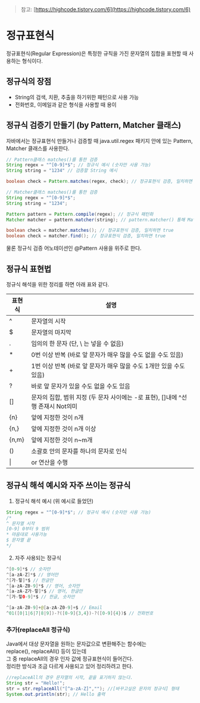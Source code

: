 >참고: [https://highcode.tistory.com/6](https://highcode.tistory.com/6)
# 정규표현식 

정규표현식(Regular Expression)은 특정한 규칙을 가진 문자열의 집합을 표현할 때 사용하는 형식이다. <br>

## 정규식의 장점

+ String의 검색, 치환, 추출을 하기위한 패턴으로 사용 가능
+ 전화번호, 이메일과 같은 형식을 사용할 때 용이

## 정규식 검증기 만들기 (by Pattern, Matcher 클래스)

자바에서는 정규표현식 만들거나 검증할 때 java.util.regex 패키지 안에 있는 Pattern, Matcher 클래스를 사용한다.

```java
// Pattern클래스 matches()를 통한 검증
String regex = "^[0-9]*$"; // 정규식 예시 (숫자만 사용 가능)
String string = "1234" // 검증할 String 예시

boolean check = Pattern.matches(regex, check); // 정규표현식 검증, 일치하면 true

// Matcher클래스 matches()를 통한 검증
String regex = "^[0-9]*$"; 
String string = "1234";

Pattern pattern = Pattern.compile(regex); // 정규식 패턴화
Matcher matcher = pattern.matcher(string); // pattern.matcher() 통해 Matcher 객체를 받음

boolean check = matcher.matches(); // 정규표현식 검증, 일치하면 true
boolean check = matcher.find(); // 정규표현식 검증, 일치하면 true
```

물론 정규식 검증 어노테이션인 @Pattern 사용을 위주로 한다.

## 정규식 표현법

정규식 해석을 위한 정리를 하면 아래 표와 같다.

<table>
  <thead>
    <tr>
      <th>표현식</th>
      <th>설명</th>
    </tr>
  </thead>
  <tbody>
    <tr>
      <td>^</td>
      <td>문자열의 시작</td>
    </tr>
    <tr>
      <td>$</td>
      <td>문자열의 마지막</td>
    </tr>
    <tr>
      <td>.</td>
      <td>임의의 한 문자 (단, \ 는 넣을 수 없음)</td>
    </tr>
    <tr>
      <td>*</td>
      <td>0번 이상 반복 (바로 앞 문자가 매우 많을 수도 없을 수도 있음)</td>
    </tr>
    <tr>
      <td>+</td>
      <td>1번 이상 반복 (바로 앞 문자가 매우 많을 수도 1개만 있을 수도 있음)</td>
    </tr>
    <tr>
      <td>?</td>
      <td>바로 앞 문자가 있을 수도 없을 수도 있음</td>
    </tr>
    <tr>
      <td>[]</td>
      <td>문자의 집합, 범위 지정 (두 문자 사이에는 -로 표현), []내에 ^선행 존재시 Not의미</td>
    </tr>
    <tr>
      <td>{n}</td>
      <td>앞에 지정한 것이 n개</td>
    </tr>
    <tr>
      <td>{n,}</td>
      <td>앞에 지정한 것이 n개 이상</td>
    </tr>
    <tr>
      <td>{n,m}</td>
      <td>앞에 지정한 것이 n~m개</td>
    </tr>
    <tr>
      <td>()</td>
      <td>소괄호 안의 문자를 하나의 문자로 인식</td>
    </tr>
    <tr>
      <td>|</td>
      <td>or 연산을 수행</td>
    </tr>
  </tbody>
</table>

## 정규식 해석 예시와 자주 쓰이는 정규식

1. 정규식 해석 예시 (위 예시로 들었던)

```java
String regex = "^[0-9]*$"; // 정규식 예시 (숫자만 사용 가능)
/*
^ 문자열 시작
[0-9] 0부터 9 범위
* 마음대로 사용가능
$ 문자열 끝
*/
```

2. 자주 사용되는 정규식

```java
^[0-9]*$ // 숫자만
^[a-zA-Z]*$ // 영어만
^[가-힣]*$ // 한글만
^[a-zA-Z0-9]*$ // 영어, 숫자만
^[a-zA-Z가-힣]*$ // 영어, 한글만
^[가-힣0-9]*$ // 한글, 숫자만

^[a-zA-Z0-9]+@[a-zA-Z0-9]+$ // Email
^01([0|1|6|7|8|9])-?([0-9]{3,4})-?([0-9]{4})$ // 전화번호
```

### 추가(replaceAll 정규식)

Java에서 대상 문자열을 원하는 문자값으로 변환해주는 함수에는 <br>
replace(), replaceAll() 등이 있는데 <br>
그 중 replaceAll의 경우 인자 값에 정규표현식이 들어간다. <br>
정리한 방식과 조금 다르게 사용되고 있어 정리하려고 한다.

```java
//replaceAll의 경우 문자열의 시작, 끝을 표기하지 않는다.
String str = "Hello!";
str = str.replaceAll("[^a-zA-Z]",""); //[바꾸고싶은 문자의 정규식] 형태
System.out.println(str); // Hello 출력
```
